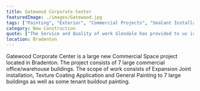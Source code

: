 ```yaml
---
title: Gatewood Corporate Center
featuredImage: ./images/Gatewood.jpg
tags: ["Painting", "Exterior", "Commercial Projects", "Sealant Installation", "Texture Coatings"]
category: New Construction
quote: ["The Service and Quality of work Glendale has provided to us is as good as any subcontractor can provide to an Owner.  We engage their services for big and small jobs and they have never let us down.  Rick and Kevin are true to their word people.", "Roy Dicke - Harrod Properties", "https://www.harrodproperties.com/"]
location: Bradenton
---
```

Gatewood Corporate Center is a large new Commercial Space project located in
Bradenton.  The project consists of 7 large commercial office/warehouse
buildings.  The scope of work consists of Expansion Joint installation, Texture
Coating Application and General Painting to 7 large buildings as well as some
tenant buildout painting.
